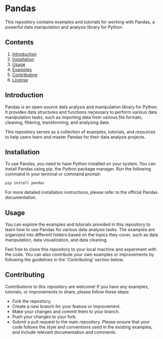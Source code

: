 # Pandas

This repository contains examples and tutorials for working with Pandas, a powerful data manipulation and analysis library for Python.

## Contents

1. [Introduction](#introduction)
2. [Installation](#installation)
3. [Usage](#usage)
4. [Examples](#examples)
5. [Contributing](#contributing)
6. [License](#license)

## Introduction

Pandas is an open-source data analysis and manipulation library for Python. It provides data structures and functions necessary to perform various data manipulation tasks, such as importing data from various file formats, cleaning, filtering, transforming, and analyzing data.

This repository serves as a collection of examples, tutorials, and resources to help users learn and master Pandas for their data analysis projects.

## Installation

To use Pandas, you need to have Python installed on your system. You can install Pandas using pip, the Python package manager. Run the following command in your terminal or command prompt:

```bash
pip install pandas
```

For more detailed installation instructions, please refer to the official Pandas documentation.

## Usage
You can explore the examples and tutorials provided in this repository to learn how to use Pandas for various data analysis tasks. The examples are organized into different folders based on the topics they cover, such as data manipulation, data visualization, and data cleaning.

Feel free to clone this repository to your local machine and experiment with the code. You can also contribute your own examples or improvements by following the guidelines in the 'Contributing' section below.

## Contributing
Contributions to this repository are welcome! If you have any examples, tutorials, or improvements to share, please follow these steps:

* Fork the repository.
* Create a new branch for your feature or improvement.
* Make your changes and commit them to your branch.
* Push your changes to your fork.
* Submit a pull request to the main repository.
Please ensure that your code follows the style and conventions used in the existing examples, and include relevant documentation and comments.
